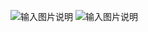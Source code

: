 ![输入图片说明](https://images.gitee.com/uploads/images/2019/0527/114321_d5aa125e_82.jpeg "在这里输入图片标题")
![输入图片说明](https://images.gitee.com/uploads/images/2019/0527/114257_2438ef63_82.jpeg "在这里输入图片标题")